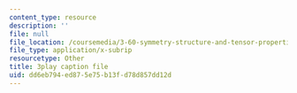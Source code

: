 ```yaml
---
content_type: resource
description: ''
file: null
file_location: /coursemedia/3-60-symmetry-structure-and-tensor-properties-of-materials-fall-2005/dd6eb794ed875e75b13fd78d857dd12d_e-DMqNXtT9Q.vtt
file_type: application/x-subrip
resourcetype: Other
title: 3play caption file
uid: dd6eb794-ed87-5e75-b13f-d78d857dd12d
---
```


